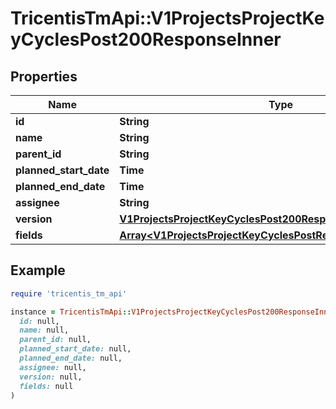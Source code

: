# TricentisTmApi::V1ProjectsProjectKeyCyclesPost200ResponseInner

## Properties

| Name | Type | Description | Notes |
| ---- | ---- | ----------- | ----- |
| **id** | **String** |  | [optional] |
| **name** | **String** |  | [optional] |
| **parent_id** | **String** |  | [optional] |
| **planned_start_date** | **Time** |  | [optional] |
| **planned_end_date** | **Time** |  | [optional] |
| **assignee** | **String** |  | [optional] |
| **version** | [**V1ProjectsProjectKeyCyclesPost200ResponseInnerVersion**](V1ProjectsProjectKeyCyclesPost200ResponseInnerVersion.md) |  | [optional] |
| **fields** | [**Array&lt;V1ProjectsProjectKeyCyclesPostRequestInnerFieldsInner&gt;**](V1ProjectsProjectKeyCyclesPostRequestInnerFieldsInner.md) |  | [optional] |

## Example

```ruby
require 'tricentis_tm_api'

instance = TricentisTmApi::V1ProjectsProjectKeyCyclesPost200ResponseInner.new(
  id: null,
  name: null,
  parent_id: null,
  planned_start_date: null,
  planned_end_date: null,
  assignee: null,
  version: null,
  fields: null
)
```

